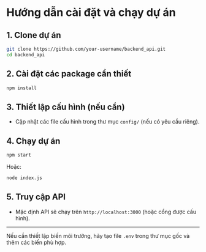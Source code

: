 # Hướng dẫn cài đặt và chạy dự án

## 1. Clone dự án

```bash
git clone https://github.com/your-username/backend_api.git
cd backend_api
```

## 2. Cài đặt các package cần thiết

```bash
npm install
```

## 3. Thiết lập cấu hình (nếu cần)

- Cập nhật các file cấu hình trong thư mục `config/` (nếu có yêu cầu riêng).

## 4. Chạy dự án

```bash
npm start
```
Hoặc:
```bash
node index.js
```

## 5. Truy cập API

- Mặc định API sẽ chạy trên `http://localhost:3000` (hoặc cổng được cấu hình).

---

Nếu cần thiết lập biến môi trường, hãy tạo file `.env` trong thư mục gốc và thêm các biến phù hợp.
